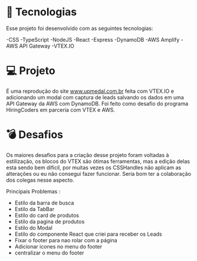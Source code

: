# 🚀 Tecnologias

Esse projeto foi desenvolvido com as seguintes tecnologias:

-CSS
-TypeScript
-NodeJS
-React
-Express
-DynamoDB
-AWS Amplify
-AWS API Gateway
-VTEX.IO

# 💻 Projeto
É uma reprodução do site www.upmedal.com.br feita com VTEX.IO e adicionando um modal com captura de leads salvando os dados em uma API Gateway da AWS com DynamoDB.
Foi feito como desafio do programa HiringCoders em parceria com VTEX e AWS.

# 💣 Desafios

Os maiores desafios para a criação desse projeto foram voltadas à estilização, os blocos do VTEX são ótimas ferramentas, mas a edição delas esta sendo bem dificil, por muitas vezes os CSSHandles não aplicam as alterações ou eu não consegui fazer funcionar. Seria bom ter a colaboração dos colegas nesse aspecto.

Principais Problemas :
 - Estilo da barra de busca
 - Estilo da TabBar
 - Estilo do card de produtos
 - Estilo da pagina de produtos
 - Estilo do Modal
 - Estilo do componente React que criei para receber os Leads
 - Fixar o footer para nao rolar com a página
 - Adicionar icones no menu do footer
 - centralizar o menu do footer
 
